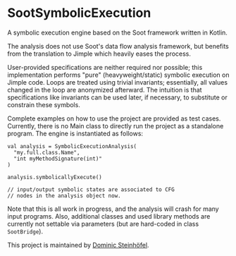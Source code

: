 # SootSymbolicExecution

A symbolic execution engine based on the Soot framework written in Kotlin.

The analysis does not use Soot's data flow analysis framework, but benefits
from the translation to Jimple which heavily eases the process.

User-provided specifications are neither required nor possible; this implementation
performs "pure" (heavyweight/static) symbolic execution on Jimple code. Loops are
treated using trivial invariants; essentially, all values changed in the loop are
anonymized afterward. The intuition is that specifications like invariants can be
used later, if necessary, to substitute or constrain these symbols.

Complete examples on how to use the project are provided as test cases. Currently, there
is no Main class to directly run the project as a standalone program. The engine is
instantiated as follows:

    val analysis = SymbolicExecutionAnalysis(
      "my.full.class.Name",
      "int myMethodSignature(int)"
    )

    analysis.symbolicallyExecute()
    
    // input/output symbolic states are associated to CFG
    // nodes in the analysis object now.

Note that this is all work in progress, and the analysis will crash for many input programs.
Also, additional classes and used library methods are currently not settable via parameters
(but are hard-coded in class `SootBridge`).

<!--The currently most complex working example is a simple parenthesis expression parser, which
features loops, character arrays, and pure method invocation expressions.-->

This project is maintained by [Dominic Steinhöfel](https://www.dominic-steinhoefel.de).